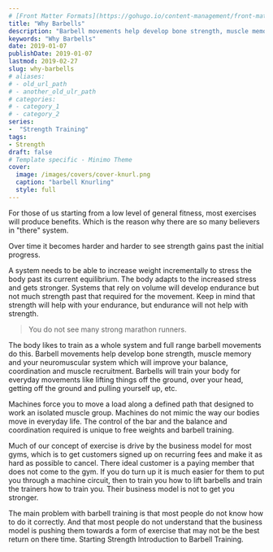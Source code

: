 ```yaml
---
# [Front Matter Formats](https://gohugo.io/content-management/front-matter/)
title: "Why Barbells"
description: "Barbell movements help develop bone strength, muscle memory and your neuromuscular system to improve your balance, coordination and muscle recruitment."
keywords: "Why Barbells"
date: 2019-01-07
publishDate: 2019-01-07
lastmod: 2019-02-27
slug: why-barbells
# aliases:
# - old_url_path
# - another_old_ulr_path
# categories:
# - category_1
# - category_2
series:
-  "Strength Training"
tags:
- Strength
draft: false
# Template specific - Minimo Theme
cover:
  image: /images/covers/cover-knurl.png
  caption: "barbell Knurling"
  style: full
---
```


For those of us starting from a low level of general fitness, most exercises will produce benefits. Which is the reason why there are so many believers in "there" system.

Over time it becomes harder and harder to see strength gains past the initial progress.

A system needs to be able to increase weight incrementally to stress the body past its current equilibrium. The body adapts to the increased stress and gets stronger. Systems that rely on volume will develop endurance but not much strength past that required for the movement. Keep in mind that strength will help with your endurance, but endurance will not help with strength.

> You do not see many strong marathon runners.

The body likes to train as a whole system and full range barbell movements do this. Barbell movements help develop bone strength, muscle memory and your neuromuscular system which will improve your balance, coordination and muscle recruitment. Barbells will train your body for everyday movements like lifting things off the ground, over your head, getting off the ground and pulling yourself up, etc.

Machines force you to move a load along a defined path that designed to work an isolated muscle group. Machines do not mimic the way our bodies move in everyday life. The control of the bar and the balance and coordination required is unique to free weights and barbell training.

Much of our concept of exercise is drive by the business model for most gyms, which is to get customers signed up on recurring fees and make it as hard as possible to cancel. There ideal customer is a paying member that does not come to the gym. If you do turn up it is much easier for them to put you through a machine circuit, then to train you how to lift barbells and train the trainers how to train you. Their business model is not to get you stronger.

The main problem with barbell training is that most people do not know how to do it correctly. And that most people do not understand that the business model is pushing them towards a form of exercise that may not be the best return on there time.
Starting Strength Introduction to Barbell Training.

